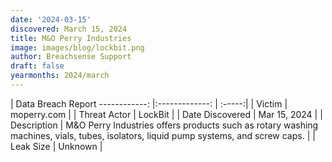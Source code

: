 ```yaml
---
date: '2024-03-15'
discovered: March 15, 2024
title: M&O Perry Industries
image: images/blog/lockbit.png
author: Breachsense Support
draft: false
yearmonths: 2024/march
---
```



| Data Breach Report
------------:     |:-------------:    | :-----:|
| Victim      | moperry.com      | 
| Threat Actor      | LockBit      | 
| Date Discovered      | Mar 15, 2024      | 
| Description      | M&O Perry Industries offers products such as rotary washing machines, vials, tubes, isolators, liquid pump systems, and screw caps.      | 
| Leak Size      | Unknown      | 

